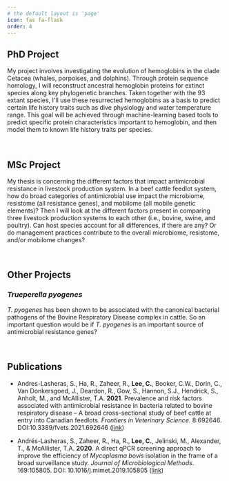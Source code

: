 ```yaml
---
# the default layout is 'page'
icon: fas fa-flask
order: 4
---
```


## PhD Project

My project involves investigating the evolution of hemoglobins in the clade Cetacea (whales, porpoises, and dolphins). Through protein sequence homology, I will reconstruct ancestral hemoglobin proteins for extinct species along key phylogenetic branches. Taken together with the 93 extant species, I'll use these resurrected hemoglobins as a basis to predict certain life history traits such as dive physiology and water temperature range. This goal will be achieved through machine-learning based tools to predict specific protein characteristics important to hemoglobin, and then model them to known life history traits per species.

<br>

## MSc Project

My thesis is concerning the different factors that impact antimicrobial resistance in livestock production system. In a beef cattle feedlot system, how do broad categories of antimicrobial use impact the microbiome, resistome (all resistance genes), and mobilome (all mobile genetic elements)? Then I will look at the different factors present in comparing three livestock production systems to each other (i.e., bovine, swine, and poultry). Can host species account for all differences, if there are any? Or do management practices contribute to the overall microbiome, resistome, and/or mobilome changes?

<br>

## Other Projects

### *Trueperella pyogenes*

*T. pyogenes* has been shown to be associated with the canonical bacterial pathogens of the Bovine Respiratory Disease complex in cattle. So an important question would be if *T. pyogenes* is an important source of antimicrobial resistance genes?

<br>

## Publications

- Andres-Lasheras, S., Ha, R., Zaheer, R., **Lee, C.**, Booker, C.W., Dorin, C., Van Donkersgoed, J., Deardon, R., Gow, S., Hannon, S.J., Hendrick, S., Anholt, M., and McAllister, T.A. **2021**. Prevalence and risk factors associated with antimicrobial resistance in bacteria related to bovine respiratory disease – A broad cross-sectional study of beef cattle at entry into Canadian feedlots. *Frontiers in Veterinary Science.* 8:692646. DOI:10.3389/fvets.2021.692646 ([link](https://doi.org/10.3389/fvets.2021.692646))

- Andrés-Lasheras, S., Zaheer, R., Ha, R., **Lee, C.**, Jelinski, M., Alexander, T., & McAllister, T.A. **2020**. A direct qPCR screening approach to improve the efficiency of *Mycoplasma bovis* isolation in the frame of a broad surveillance study. *Journal of Microbiological Methods*. 169:105805. DOI: 10.1016/j.mimet.2019.105805 ([link](https://doi.org/10.1016/j.mimet.2019.105805))